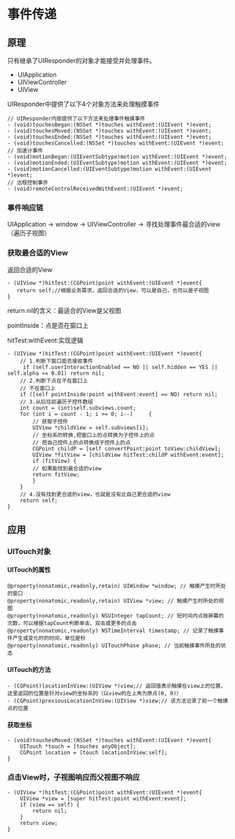 # 事件传递

## 原理

只有继承了UIResponder的对象才能接受并处理事件。

* UIApplication
* UIViewController
* UIView

UIResponder中提供了以下4个对象方法来处理触摸事件

```
// UIResponder内部提供了以下方法来处理事件触摸事件
- (void)touchesBegan:(NSSet *)touches withEvent:(UIEvent *)event;
- (void)touchesMoved:(NSSet *)touches withEvent:(UIEvent *)event;
- (void)touchesEnded:(NSSet *)touches withEvent:(UIEvent *)event;
- (void)touchesCancelled:(NSSet *)touches withEvent:(UIEvent *)event;
// 加速计事件
- (void)motionBegan:(UIEventSubtype)motion withEvent:(UIEvent *)event;
- (void)motionEnded:(UIEventSubtype)motion withEvent:(UIEvent *)event;
- (void)motionCancelled:(UIEventSubtype)motion withEvent:(UIEvent *)event;
// 远程控制事件
- (void)remoteControlReceivedWithEvent:(UIEvent *)event;
```

### 事件响应链

UIApplication -> window -> UIViewController -> 寻找处理事件最合适的view（遍历子视图）

### 获取最合适的View

返回合适的View

```
- (UIView *)hitTest:(CGPoint)point withEvent:(UIEvent *)event{ 
   return self;//根据业务需求，返回合适的View，可以是自己，也可以是子视图
}
```

return nil的含义：最适合的View是父视图

pointInside：点是否在窗口上

hitTest:withEvent:实现逻辑

```
- (UIView *)hitTest:(CGPoint)point withEvent:(UIEvent *)event{
    // 1.判断下窗口能否接收事件
     if (self.userInteractionEnabled == NO || self.hidden == YES ||  self.alpha <= 0.01) return nil; 
    // 2.判断下点在不在窗口上 
    // 不在窗口上 
    if ([self pointInside:point withEvent:event] == NO) return nil; 
    // 3.从后往前遍历子控件数组 
    int count = (int)self.subviews.count; 
    for (int i = count - 1; i >= 0; i--)     { 
    	// 获取子控件
    	UIView *childView = self.subviews[i]; 
    	// 坐标系的转换,把窗口上的点转换为子控件上的点 
    	// 把自己控件上的点转换成子控件上的点 
    	CGPoint childP = [self convertPoint:point toView:childView]; 
    	UIView *fitView = [childView hitTest:childP withEvent:event]; 
    	if (fitView) {
    	// 如果能找到最合适的view 
    	return fitView; 
    	}
    } 
    // 4.没有找到更合适的view，也就是没有比自己更合适的view 
    return self;
}
```

## 应用

### UITouch对象

#### UITouch的属性

```
@property(nonatomic,readonly,retain) UIWindow *window; // 触摸产生时所处的窗口
@property(nonatomic,readonly,retain) UIView *view; // 触摸产生时所处的视图
@property(nonatomic,readonly) NSUInteger tapCount; // 短时间内点按屏幕的次数，可以根据tapCount判断单击、双击或更多的点击
@property(nonatomic,readonly) NSTimeInterval timestamp; // 记录了触摸事件产生或变化时的时间，单位是秒
@property(nonatomic,readonly) UITouchPhase phase; // 当前触摸事件所处的状态
```

#### UITouch的方法

```
- (CGPoint)locationInView:(UIView *)view;// 返回值表示触摸在view上的位置，这里返回的位置是针对view的坐标系的（以view的左上角为原点(0, 0)）
- (CGPoint)previousLocationInView:(UIView *)view;// 该方法记录了前一个触摸点的位置
```

#### 获取坐标

```
- (void)touchesMoved:(NSSet *)touches withEvent:(UIEvent *)event{
	UITouch *touch = [touches anyObject];
	CGPoint location = [touch locationInView:self];
}
```

### 点击View时，子视图响应而父视图不响应

```
- (UIView *)hitTest:(CGPoint)point withEvent:(UIEvent *)event{
    UIView *view = [super hitTest:point withEvent:event];
    if (view == self) {
        return nil;
    }
    return view;
}
```


